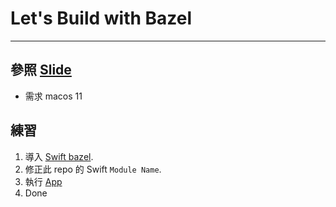 # Let's Build with Bazel

---

## 參照 [Slide](https://github.com/yume190/SlideBuildWithBazel/releases/download/slide/LetsBuild.zip)

 * 需求 macos 11

## 練習

 1. 導入 [Swift bazel](https://github.com/cgrindel/swift_bazel).
 2. 修正此 repo 的 Swift `Module Name`.
 3. 執行 [App](Slide/BUILD#L96)
 4. Done
